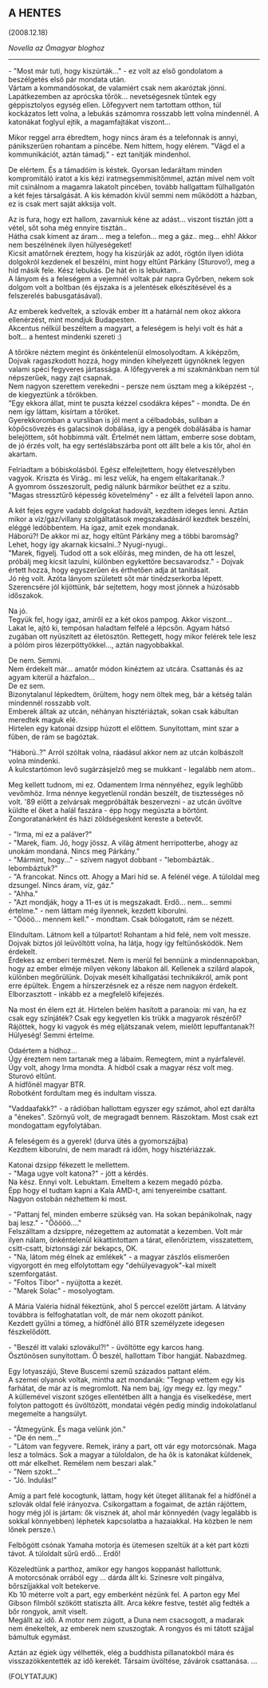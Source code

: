## A HENTES
(2008.12.18)

_Novella az Ómagyar bloghoz_

---
\- "Most már tuti, hogy kiszúrták..." - ez volt az első gondolatom a beszélgetés első pár mondata után.\
Vártam a kommandósokat, de valamiért csak nem akaróztak jönni. Lapátkezemben az aprócska tőrök... nevetségesnek tűntek egy géppisztolyos egység ellen. Lőfegyvert nem tartottam otthon, túl kockázatos lett volna, a lebukás számomra rosszabb lett volna mindennél.
A katonákat foglyul ejtik, a magamfajtákat viszont...

Mikor reggel arra ébredtem, hogy nincs áram és a telefonnak is annyi, pánikszerűen rohantam a pincébe. Nem hittem, hogy elérem. "Vágd el a kommunikációt, aztán támadj." - ezt tanítják mindenhol.

De elértem. És a támadóim is késtek. Gyorsan ledaráltam minden kompromitáló iratot a kis kézi iratmegsemmisítőmmel, aztán mivel nem volt mit csinálnom a magamra lakatolt pincében, tovább hallgattam fülhallgatón a két fejes társalgását. A kis kémadón kívül semmi nem működött a házban, ez is csak mert saját akksija volt.

Az is fura, hogy ezt hallom, zavarniuk kéne az adást... viszont tisztán jött a vétel, sőt soha még ennyire tisztán..\
Hátha csak kiment az áram... meg a telefon... meg a gáz.. meg... ehh! Akkor nem beszélnének ilyen hülyeségeket!\
Kicsit amatőrnek éreztem, hogy ha kiszúrják az adót, rögtön ilyen idióta dolgokról kezdenek el beszélni, mint hogy eltűnt Párkány (Sturovo!), meg a híd másik fele. Kész lebukás. De hát én is lebuktam..\
A lányom és a feleségem a vejemnél voltak pár napra Győrben, nekem sok dolgom volt a boltban (és éjszaka is a jelentések elkészítésével és a felszerelés babusgatásával).

Az emberek kedveltek, a szlovák ember itt a határnál nem okoz akkora ellenérzést, mint mondjuk Budapesten.\
Akcentus nélkül beszéltem a magyart, a feleségem is helyi volt és hát a bolt... a hentest mindenki szereti :)

A tőrökre néztem megint és önkéntelenül elmosolyodtam. A kiképzőm, Dojvak ragaszkodott hozzá, hogy minden kihelyezett ügynöknek legyen valami spéci fegyveres jártassága. A lőfegyverek a mi szakmánkban nem túl népszerűek, nagy zajt csapnak.\
Nem nagyon szerettem verekedni - persze nem úsztam meg a kiképzést -, de kiegyeztünk a tőrökben.\
"Egy ekkora állat, mint te puszta kézzel csodákra képes" - mondta. De én nem így láttam, kisírtam a tőröket.\
Gyerekkoromban a vursliban is jól ment a célbadobás, suliban a köpőcsövezés és galacsinok dobálása, így a pengék dobálásába is hamar belejöttem, sőt hobbimmá vált. Értelmét nem láttam, emberre sose dobtam, de jó érzés volt, ha egy sertéslábszárba pont ott állt bele a kis tőr, ahol én akartam.

Felriadtam a bóbiskolásból. Egész elfelejtettem, hogy életveszélyben vagyok. Kriszta és Virág.. mi lesz velük, ha engem eltakarítanak..?\
A gyomrom összeszorult, pedig nálunk bármikor beüthet ez a szitu.\
"Magas stressztűrő képesség követelmény" - ez állt a felvételi lapon anno.

A két fejes egyre vadabb dolgokat hadovált, kezdtem ideges lenni. Aztán mikor a víz/gáz/villany szolgáltatások megszakadásáról kezdtek beszélni, eléggé ledöbbentem. Ha igaz, amit ezek mondanak.\
Háború?! De akkor mi az, hogy eltűnt Párkány meg a többi baromság?\
Lehet, hogy így akarnak kicsalni..? Nyugi-nyugi..\
"Marek, figyelj. Tudod ott a sok előírás, meg minden, de ha ott leszel, próbálj meg kicsit lazulni, különben egykettőre becsavarodsz." - Dojvak értett hozzá, hogy egyszerűen és érthetően adja át tanításait.\
Jó rég volt. Azóta lányom született sőt már tinédzserkorba lépett. Szerencsére jól kijöttünk, bár sejtettem, hogy most jönnek a húzósabb időszakok.

Na jó.\
Tegyük fel, hogy igaz, amiről ez a két okos pampog. Akkor viszont...\
Lakat le, ajtó ki, tempósan haladtam felfelé a lépcsőn. Agyam hátsó zugában ott nyüszített az életösztön. Rettegett, hogy mikor felérek tele lesz a pólóm piros lézerpöttyökkel..., aztán nagyobbakkal.

De nem. Semmi.\
Nem érdekelt már... amatőr módon kinéztem az utcára. Csattanás és az agyam kiterül a házfalon...\
De ez sem.\
Bizonytalanul lépkedtem, örültem, hogy nem öltek meg, bár a kétség talán mindennél rosszabb volt.\
Emberek álltak az utcán, néhányan hisztériáztak, sokan csak kábultan meredtek maguk elé.\
Hirtelen egy katonai dzsipp húzott el előttem. Sunyítottam, mint szar a fűben, de rám se bagóztak.

"Háború..?" Arról szóltak volna, ráadásul akkor nem az utcán kolbászolt volna mindenki.\
A kulcstartómon levő sugárzásjelző meg se mukkant - legalább nem atom..

Meg kellett tudnom, mi ez. Odamentem Irma nénnyéhez, egyik leghűbb vevőmhöz. Irma nénnye kegyetlenül rondán beszélt, de tisztességes nő volt. '89 előtt a zelvársak megpróbálták beszervezni - az utcán üvöltve küldte el őket a halál faszára - épp hogy megúszta a börtönt. Zongoratanárként és házi zöldségesként kereste a betevőt.

\- "Irma, mi ez a paláver?"\
\- "Marek, fiam. Jó, hogy jössz. A világ átment herripotterbe, ahogy az unokám mondaná. Nincs meg Párkány."\
\- "Mármint, hogy..." - szívem nagyot dobbant - "lebombázták.. lebombáztuk?"\
\- "A francokat. Nincs ott. Ahogy a Mari híd se. A felénél vége. A túloldal meg dzsungel. Nincs áram, víz, gáz."\
\- "Ahha."\
\- "Azt mondják, hogy a 11-es út is megszakadt. Erdő... nem... semmi értelme." - nem láttam még ilyennek, kezdett kiborulni.\
\- "Öööö... mennem kell." - mondtam. Csak bólogatott, rám se nézett.

Elindultam. Látnom kell a túlpartot! Rohantam a híd felé, nem volt messze. Dojvak biztos jól leüvöltött volna, ha látja, hogy így feltünősködök. Nem érdekelt.\
Érdekes az emberi természet. Nem is merül fel bennünk a mindennapokban, hogy az ember elméje milyen vékony lábakon áll. Kellenek a szilárd alapok, különben megőrülünk. Dojvak mesélt kihallgatási technikákról, amik pont erre épültek. Engem a hírszerzésnek ez a része nem nagyon érdekelt. Elborzasztott - inkább ez a megfelelő kifejezés.

Na most én élem ezt át. Hirtelen belém hasított a paranoia: mi van, ha ez csak egy színjáték? Csak egy kegyetlen kis trükk a magyarok részéről? Rájöttek, hogy ki vagyok és még eljátszanak velem, mielőtt lepuffantanak?!
Hülyeség! Semmi értelme.

Odaértem a hídhoz...\
Úgy éreztem nem tartanak meg a lábaim. Remegtem, mint a nyárfalevél.\
Úgy volt, ahogy Irma mondta. A hídból csak a magyar rész volt meg. Sturovó eltűnt.\
A hídfőnél magyar BTR.\
Robotként fordultam meg és indultam vissza.

"Vaddaafakk?" - a rádióban hallottam egyszer egy számot, ahol ezt darálta a "énekes". Szörnyű volt, de megragadt bennem. Rászoktam. Most csak ezt mondogattam egyfolytában.

A feleségem és a gyerek! (durva ütés a gyomorszájba)\
Kezdtem kiborulni, de nem maradt rá időm, hogy hisztériázzak.

Katonai dzsipp fékezett le mellettem.\
\- "Maga ugye volt katona?" - jött a kérdés.\
Na kész. Ennyi volt. Lebuktam. Emeltem a kezem megadó pózba.\
Épp hogy el tudtam kapni a Kala AMD-t, ami tenyereimbe csattant.\
Nagyon ostobán nézhettem ki most.

\- "Pattanj fel, minden emberre szükség van. Ha sokan bepánikolnak, nagy baj lesz."
\- "Ööööö...."\
Felszálltam a dzsippre, nézegettem az automatát a kezemben. Volt már ilyen nálam, önkéntelenül kikattintottam a tárat, ellenőriztem, visszatettem, csitt-csatt, biztonsági zár bekapcs, OK.\
\- "Na, látom még élnek az emlékek" - a magyar zászlós elismerően vigyorgott én meg elfolytottam egy "dehülyevagyok"-kal mixelt szemforgatást.\
\- "Foltos Tibor" - nyújtotta a kezét.\
\- "Marek Solac" - mosolyogtam.

A Mária Valéria hídnál fékeztünk, ahol 5 perccel ezelőtt jártam. A látvány továbbra is felfoghatatlan volt, de már nem okozott pánikot.\
Kezdett gyűlni a tömeg, a hídfőnél álló BTR személyzete idegesen fészkelődött.

\- "Beszél itt valaki szlovákul?!" - üvöltötte egy karcos hang.\
Ösztönösen sunyítottam. Ő beszél, hallottam Tibor hangját. Nabazdmeg.

Egy lotyaszájú, Steve Buscemi szemű százados pattant elém.\
A szemei olyanok voltak, mintha azt mondanák: "Tegnap vettem egy kis farhátat, de már az is megromlott. Na nem baj, így megy ez. Így megy."\
A küllemével viszont szöges ellentétben állt a hangja és viselkedése, mert folyton pattogott és üvöltözött, mondatai végén pedig mindig indokolatlanul megemelte a hangsúlyt.

\- "Átmegyünk. És maga velünk jön."\
\- "De én nem..."\
\- "Látom van fegyvere. Remek, irány a part, ott vár egy motorcsónak. Maga lesz a tolmács. Sok a magyar a túloldalon, de ha ők is katonákat küldenek, ott már elkelhet. Remélem nem beszari alak."\
\- "Nem szokt..."\
\- "Jó. Indulás!"

Amíg a part felé kocogtunk, láttam, hogy két üteget állítanak fel a hídfőnél a szlovák oldal felé irányozva. Csikorgattam a fogaimat, de aztán rájöttem, hogy még jól is jártam: ők visznek át, ahol már könnyedén (vagy legalább is sokkal könnyebben) léphetek kapcsolatba a hazaiakkal. Ha közben le nem lőnek persze.\

Felbőgött csónak Yamaha motorja és ütemesen szeltük át a két part közti távot. A túloldalt sűrű erdő... Erdő!

Közeledtünk a parthoz, amikor egy hangos koppanást hallottunk.\
A motorcsónak orrából egy ... dárda állt ki. Színesre volt pingálva, bőrszíjjakkal volt betekerve.\
Kb 10 méterre volt a part, egy emberként nézünk fel. A parton egy Mel Gibson filmből szökött statiszta állt. Arca kékre festve, testét alig fedték a bőr rongyok, amit viselt.\
Megállt az idő. A motor nem zúgott, a Duna nem csacsogott, a madarak nem énekeltek, az emberek nem szuszogtak. A rongyos és mi tátott szájjal bámultuk egymást.

Aztán az égiek úgy vélhették, elég a buddhista pillanatokból mára és visszazökkentették az idő kerekét. Társaim üvöltése, závárok csattanása. ...

(FOLYTATJUK)
